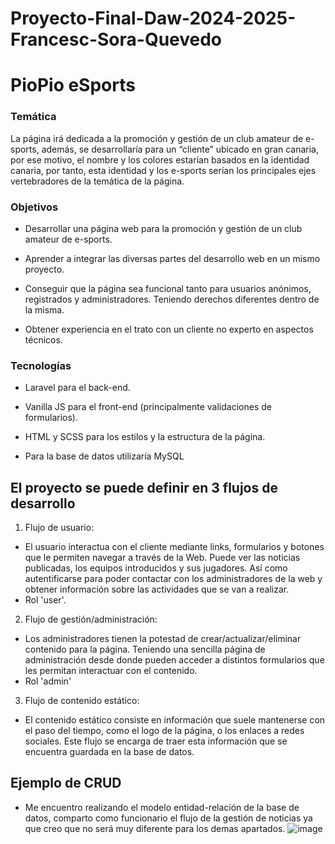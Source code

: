 # Proyecto-Final-Daw-2024-2025-Francesc-Sora-Quevedo
# **PioPio eSports**
### Temática
La página irá dedicada a la promoción y gestión de un club amateur de e-sports, además, se desarrollaría para un “cliente” ubicado en gran canaria, por ese motivo, el nombre y los colores estarían basados en la identidad canaria, por tanto, esta identidad y los e-sports serían los principales ejes vertebradores de la temática de la página.
### Objetivos
-   Desarrollar una página web para la promoción y gestión de un club amateur de e-sports.
    
-   Aprender a integrar las diversas partes del desarrollo web en un mismo proyecto.
    
-   Conseguir que la página sea funcional tanto para usuarios anónimos, registrados y administradores. Teniendo derechos diferentes dentro de la misma.

-   Obtener experiencia en el trato con un cliente no experto en aspectos técnicos.
### Tecnologías
-   Laravel para el back-end.
    
-   Vanilla JS para el front-end (principalmente validaciones de formularios).
    
-   HTML y SCSS para los estilos y la estructura de la página.
    
-   Para la base de datos utilizaría MySQL
## El proyecto se puede definir en 3 flujos de desarrollo
1. Flujo de usuario:
-  El usuario interactua con el cliente mediante links, formularios y botones que le permiten navegar a través de la Web. Puede ver las noticias publicadas, los equipos introducidos y sus jugadores. Así como autentificarse para poder contactar con los administradores de la web y obtener información sobre las actividades que se van a realizar.
-  Rol 'user'.
2. Flujo de gestión/administración:
-  Los administradores tienen la potestad de crear/actualizar/eliminar contenido para la página. Teniendo una sencilla página de administración desde donde pueden acceder a distintos formularios que les permitan interactuar con el contenido.
-  Rol 'admin'
3. Flujo de contenido estático:
-  El contenido estático consiste en información que suele mantenerse con el paso del tiempo, como el logo de la página, o los enlaces a redes sociales. Este flujo se encarga de traer esta información que se encuentra guardada en la base de datos.
## Ejemplo de CRUD
-  Me encuentro realizando el modelo entidad-relación de la base de datos, comparto como funcionario el flujo de la gestión de noticias ya que creo que no será muy diferente para los demas apartados.
![image](https://github.com/user-attachments/assets/51c5e4e9-7c63-4ab7-ac46-edd677195dd4)

